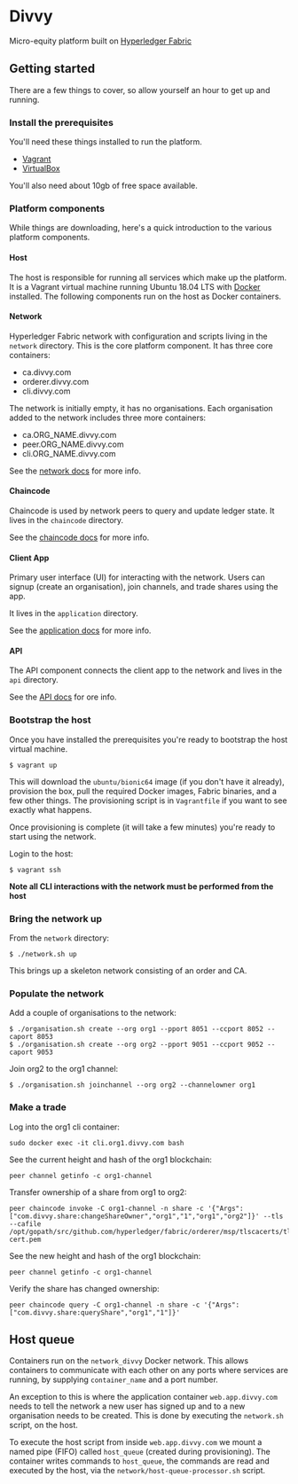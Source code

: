 # Divvy

Micro-equity platform built on
[Hyperledger Fabric](https://www.hyperledger.org/projects/fabric)

## Getting started

There are a few things to cover, so allow yourself an hour to get
up and running.

### Install the prerequisites

You'll need these things installed to run the platform.

* [Vagrant](https://www.vagrantup.com/)
* [VirtualBox](https://www.virtualbox.org/)

You'll also need about 10gb of free space available.

### Platform components

While things are downloading, here's a quick introduction to the
various platform components.

#### Host

The host is responsible for running all services which make up the platform.
It is a Vagrant virtual machine running Ubuntu 18.04 LTS with
[Docker](https://www.docker.com/) installed. The following components run on
the host as Docker containers.

#### Network

Hyperledger Fabric network with configuration and scripts living in
the `network` directory. This is the core platform component.
It has three core containers:

* ca.divvy.com
* orderer.divvy.com
* cli.divvy.com

The network is initially empty, it has no organisations. Each organisation
added to the network includes three more containers:

* ca.ORG_NAME.divvy.com
* peer.ORG_NAME.divvy.com
* cli.ORG_NAME.divvy.com

See the [network docs](./network/README.md) for more info.

#### Chaincode

Chaincode is used by network peers to query and update ledger state.
It lives in the `chaincode` directory.

See the [chaincode docs](./chaincode/README.md) for more info.

#### Client App

Primary user interface (UI) for interacting with the network.
Users can signup (create an organisation), join channels,
and trade shares using the app.

It lives in the `application` directory.

See the [application docs](./application/README.md) for more info.

#### API

The API component connects the client app to the network and lives in
the `api` directory.

See the [API docs](./api/README.md) for ore info.

### Bootstrap the host

Once you have installed the prerequisites you're ready to
bootstrap the host virtual machine.

```
$ vagrant up
```

This will download the `ubuntu/bionic64` image (if you don't have it already),
provision the box, pull the required Docker images, Fabric binaries,
and a few other things. The provisioning script is in `Vagrantfile` if you want
to see exactly what happens.

Once provisioning is complete (it will take a few minutes) you're ready to
start using the network.

Login to the host:

```
$ vagrant ssh
```

**Note all CLI interactions with the network must be performed from the host**

### Bring the network up

From the `network` directory:

```
$ ./network.sh up
```

This brings up a skeleton network consisting of an order and CA.

### Populate the network

Add a couple of organisations to the network:

```
$ ./organisation.sh create --org org1 --pport 8051 --ccport 8052 --caport 8053
$ ./organisation.sh create --org org2 --pport 9051 --ccport 9052 --caport 9053
```

Join org2 to the org1 channel:

```
$ ./organisation.sh joinchannel --org org2 --channelowner org1
```

### Make a trade

Log into the org1 cli container:

```
sudo docker exec -it cli.org1.divvy.com bash
```

See the current height and hash of the org1 blockchain:

```
peer channel getinfo -c org1-channel
```

Transfer ownership of a share from org1 to org2:

```
peer chaincode invoke -C org1-channel -n share -c '{"Args":["com.divvy.share:changeShareOwner","org1","1","org1","org2"]}' --tls --cafile /opt/gopath/src/github.com/hyperledger/fabric/orderer/msp/tlscacerts/tlsca.divvy.com-cert.pem
```

See the new height and hash of the org1 blockchain:

```
peer channel getinfo -c org1-channel
```

Verify the share has changed ownership:

```
peer chaincode query -C org1-channel -n share -c '{"Args":["com.divvy.share:queryShare","org1","1"]}'
```

## Host queue

Containers run on the `network_divvy` Docker network. This allows containers to
communicate with each other on any ports where services are running,
by supplying `container_name` and a port number.

An exception to this is where the application container `web.app.divvy.com`
needs to tell the network a new user has signed up and to a new organisation
needs to be created. This is done by executing the `network.sh` script,
on the host.

To execute the host script from inside `web.app.divvy.com` we mount a named
pipe (FIFO) called `host_queue` (created during provisioning). The container
writes commands to `host_queue`, the commands are read and executed by the
host, via the `network/host-queue-processor.sh` script.
